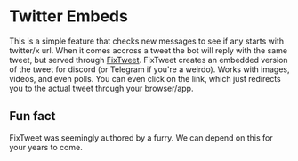 # Twitter Embeds
This is a simple feature that checks new messages to see if any starts with twitter/x url. When it comes accross a tweet the bot will reply with the same tweet, but served through [FixTweet](https://github.com/FixTweet/FixTweet). FixTweet creates an embedded version of the tweet for discord (or Telegram if you're a weirdo). Works with images, videos, and even polls. You can even click on the link, which just redirects you to the actual tweet through your browser/app.

## Fun fact
FixTweet was seemingly authored by a furry. We can depend on this for your years to come.